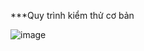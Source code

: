***Quy trình kiểm thử cơ bản

![image](https://github.com/user-attachments/assets/2b0e9046-ea1d-402d-82cd-7069b372208d)

